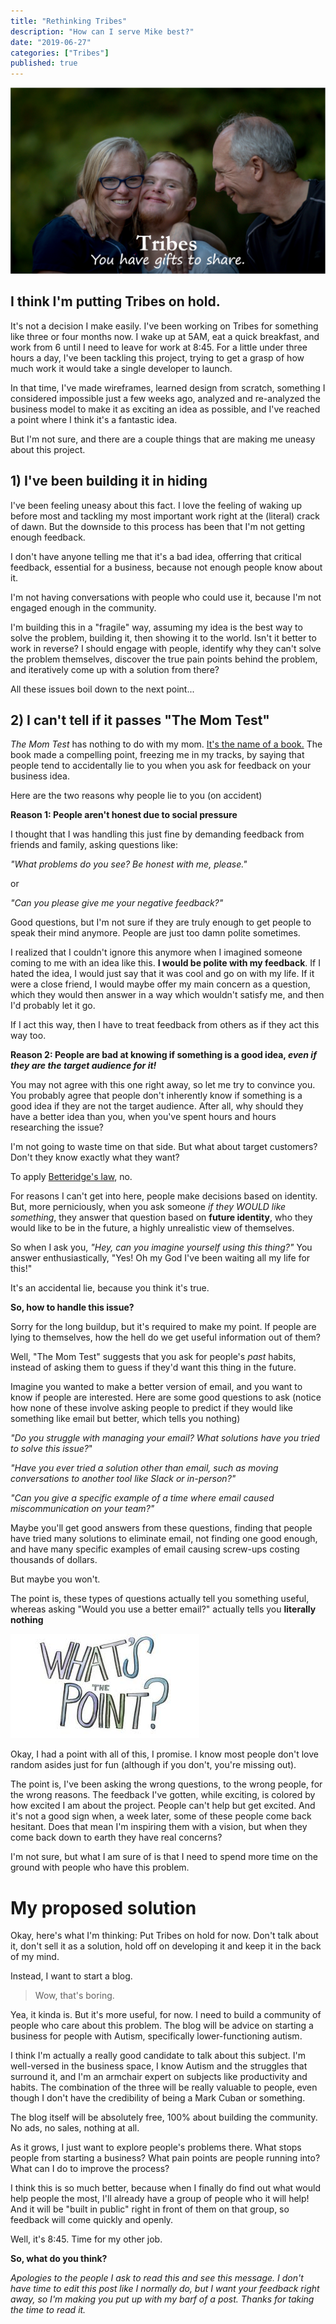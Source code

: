 ```yaml
---
title: "Rethinking Tribes"
description: "How can I serve Mike best?"
date: "2019-06-27"
categories: ["Tribes"]
published: true
---
```


![](tribes.png)

## I think I'm putting Tribes on hold.

It's not a decision I make easily. I've been working on Tribes for something like three or four months now. I wake up at 5AM, eat a quick breakfast, and work from 6 until I need to leave for work at 8:45. For a little under three hours a day, I've been tackling this project, trying to get a grasp of how much work it would take a single developer to launch.

In that time, I've made wireframes, learned design from scratch, something I considered impossible just a few weeks ago, analyzed and re-analyzed the business model to make it as exciting an idea as possible, and I've reached a point where I think it's a fantastic idea.

But I'm not sure, and there are a couple things that are making me uneasy about this project.

## 1) I've been building it in hiding

I've been feeling uneasy about this fact. I love the feeling of waking up before most and tackling my most important work right at the (literal) crack of dawn. But the downside to this process has been that I'm not getting enough feedback.

I don't have anyone telling me that it's a bad idea, offerring that critical feedback, essential for a business, because not enough people know about it.

I'm not having conversations with people who could use it, because I'm not engaged enough in the community.

I'm building this in a "fragile" way, assuming my idea is the best way to solve the problem, building it, then showing it to the world. Isn't it better to work in reverse? I should engage with people, identify why they can't solve the problem themselves, discover the true pain points behind the problem, and iteratively come up with a solution from there?

All these issues boil down to the next point...

## 2) I can't tell if it passes "The Mom Test"

_The Mom Test_ has nothing to do with my mom. [It's the name of a book.](https://www.audible.com/pd/The-Mom-Test-Audiobook/B07RHWCHD8?qid=1561635932&sr=1-1&pf_rd_p=e81b7c27-6880-467a-b5a7-13cef5d729fe&pf_rd_r=QWPTK25BYR4JQYJ3EE43&ref=a_search_c3_lProduct_1_1) The book made a compelling point, freezing me in my tracks, by saying that people tend to accidentally lie to you when you ask for feedback on your business idea.

Here are the two reasons why people lie to you (on accident)

**Reason 1: People aren't honest due to social pressure**

I thought that I was handling this just fine by demanding feedback from friends and family, asking questions like:

_"What problems do you see? Be honest with me, please."_

or

_"Can you please give me your negative feedback?"_

Good questions, but I'm not sure if they are truly enough to get people to speak their mind anymore. People are just too damn polite sometimes.

I realized that I couldn't ignore this anymore when I imagined someone coming to me with an idea like this. **I would be polite with my feedback**. If I hated the idea, I would just say that it was cool and go on with my life. If it were a close friend, I would maybe offer my main concern as a question, which they would then answer in a way which wouldn't satisfy me, and then I'd probably let it go.

If I act this way, then I have to treat feedback from others as if they act this way too.

**Reason 2: People are bad at knowing if something is a good idea, _even if they are the target audience for it!_**

You may not agree with this one right away, so let me try to convince you. You probably agree that people don't inherently know if something is a good idea if they are not the target audience. After all, why should they have a better idea than you, when you've spent hours and hours researching the issue?

I'm not going to waste time on that side. But what about target customers? Don't they know exactly what they want?

To apply [Betteridge's law](https://en.wikipedia.org/wiki/Betteridge%27s_law_of_headlines), no.

For reasons I can't get into here, people make decisions based on identity. But, more perniciously, when you ask someone _if they WOULD like something_, they answer that question based on **future identity**, who they would like to be in the future, a highly unrealistic view of themselves.

So when I ask you, _"Hey, can you imagine yourself using this thing?"_ You answer enthusiastically, "Yes! Oh my God I've been waiting all my life for this!"

It's an accidental lie, because you think it's true.

**So, how to handle this issue?**

Sorry for the long buildup, but it's required to make my point. If people are lying to themselves, how the hell do we get useful information out of them?

Well, "The Mom Test" suggests that you ask for people's _past_ habits, instead of asking them to guess if they'd want this thing in the future.

Imagine you wanted to make a better version of email, and you want to know if people are interested. Here are some good questions to ask (notice how none of these involve asking people to predict if they would like something like email but better, which tells you nothing)

_"Do you struggle with managing your email? What solutions have you tried to solve this issue?_"

_"Have you ever tried a solution other than email, such as moving conversations to another tool like Slack or in-person?"_

_"Can you give a specific example of a time where email caused miscommunication on your team?"_

Maybe you'll get good answers from these questions, finding that people have tried many solutions to eliminate email, not finding one good enough, and have many specific examples of email causing screw-ups costing thousands of dollars.

But maybe you won't.

The point is, these types of questions actually tell you something useful, whereas asking "Would you use a better email?" actually tells you **literally nothing**

![](point.jpg)

Okay, I had a point with all of this, I promise. I know most people don't love random asides just for fun (although if you don't, you're missing out).

The point is, I've been asking the wrong questions, to the wrong people, for the wrong reasons. The feedback I've gotten, while exciting, is colored by how excited I am about the project. People can't help but get excited. And it's not a good sign when, a week later, some of these people come back hesitant. Does that mean I'm inspiring them with a vision, but when they come back down to earth they have real concerns?

I'm not sure, but what I am sure of is that I need to spend more time on the ground with people who have this problem.

# My proposed solution

Okay, here's what I'm thinking: Put Tribes on hold for now. Don't talk about it, don't sell it as a solution, hold off on developing it and keep it in the back of my mind.

Instead, I want to start a blog.

> Wow, that's boring.

Yea, it kinda is. But it's more useful, for now. I need to build a community of people who care about this problem. The blog will be advice on starting a business for people with Autism, specifically lower-functioning autism.

I think I'm actually a really good candidate to talk about this subject. I'm well-versed in the business space, I know Autism and the struggles that surround it, and I'm an armchair expert on subjects like productivity and habits. The combination of the three will be really valuable to people, even though I don't have the credibility of being a Mark Cuban or something.

The blog itself will be absolutely free, 100% about building the community. No ads, no sales, nothing at all.

As it grows, I just want to explore people's problems there. What stops people from starting a business? What pain points are people running into? What can I do to improve the process?

I think this is so much better, because when I finally do find out what would help people the most, I'll already have a group of people who it will help! And it will be "built in public" right in front of them on that group, so feedback will come quickly and openly.

Well, it's 8:45. Time for my other job.

**So, what do you think?**

_Apologies to the people I ask to read this and see this message. I don't have time to edit this post like I normally do, but I want your feedback right away, so I'm making you put up with my barf of a post. Thanks for taking the time to read it._
